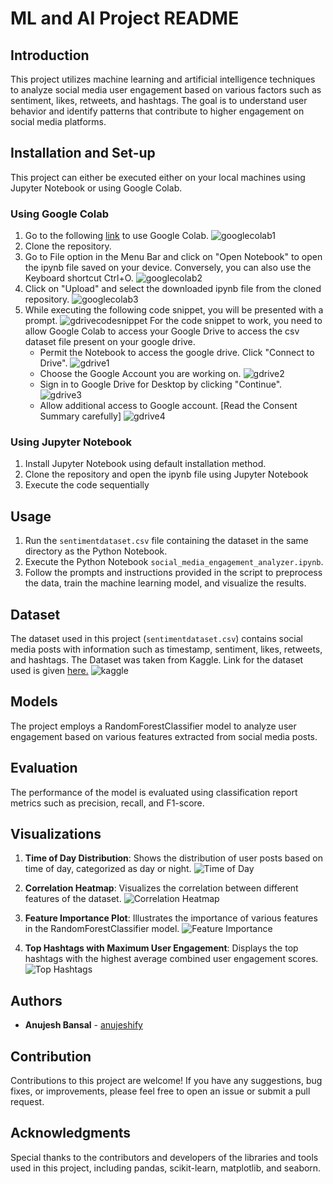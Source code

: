 # ML and AI Project README

## Introduction
This project utilizes machine learning and artificial intelligence techniques to analyze social media user engagement based on various factors such as sentiment, likes, retweets, and hashtags. The goal is to understand user behavior and identify patterns that contribute to higher engagement on social media platforms.

## Installation and Set-up
This project can either be executed either on your local machines using Jupyter Notebook or using Google Colab.

### Using Google Colab
1. Go to the following [link](https://colab.research.google.com/) to use Google Colab.
![googlecolab1](https://github.com/anujeshify/Social-Media-Engagement-Analyzer/Extras/googlecolab1.png)
2. Clone the repository.
4. Go to File option in the Menu Bar and click on "Open Notebook" to open the ipynb file saved on your device. Conversely, you can also use the Keyboard shortcut Ctrl+O.
![googlecolab2](https://github.com/anujeshify/Social-Media-Engagement-Analyzer/blob/master/Extras/googlecolab2.png)
3. Click on "Upload" and select the downloaded ipynb file from the cloned repository.
![googlecolab3](https://github.com/anujeshify/Social-Media-Engagement-Analyzer/blob/master/Extras/googlecolab3.png)
4. While executing the following code snippet, you will be presented with a prompt. 
![gdrivecodesnippet](https://github.com/anujeshify/Social-Media-Engagement-Analyzer/blob/master/Extras/gdrivecodesnippet.png)
For the code snippet to work, you need to allow Google Colab to access your Google Drive to access the csv dataset file present on your google drive.
   - Permit the Notebook to access the google drive. Click "Connect to Drive".
   ![gdrive1](https://github.com/anujeshify/Social-Media-Engagement-Analyzer/blob/master/Extras/gdrive1.png)
   - Choose the Google Account you are working on.
   ![gdrive2](https://github.com/anujeshify/Social-Media-Engagement-Analyzer/blob/master/Extras/gdrive2.png)
   - Sign in to Google Drive for Desktop by clicking "Continue".
   ![gdrive3](https://github.com/anujeshify/Social-Media-Engagement-Analyzer/blob/master/Extras/gdrive3.png)
   - Allow additional access to Google account. [Read the Consent Summary carefully]
   ![gdrive4](https://github.com/anujeshify/Social-Media-Engagement-Analyzer/blob/master/Extras/gdrive4.png)


### Using Jupyter Notebook
1. Install Jupyter Notebook using default installation method.
2. Clone the repository and open the ipynb file using Jupyter Notebook
3. Execute the code sequentially

## Usage
1. Run the `sentimentdataset.csv` file containing the dataset in the same directory as the Python Notebook.
2. Execute the Python Notebook `social_media_engagement_analyzer.ipynb`.
3. Follow the prompts and instructions provided in the script to preprocess the data, train the machine learning model, and visualize the results.

## Dataset
The dataset used in this project (`sentimentdataset.csv`) contains social media posts with information such as timestamp, sentiment, likes, retweets, and hashtags. The Dataset was taken from Kaggle. Link for the dataset used is given [here.](https://www.kaggle.com/datasets/kashishparmar02/social-media-sentiments-analysis-dataset/data)
![kaggle](kaggle.png)

## Models
The project employs a RandomForestClassifier model to analyze user engagement based on various features extracted from social media posts.

## Evaluation
The performance of the model is evaluated using classification report metrics such as precision, recall, and F1-score.

## Visualizations
1. **Time of Day Distribution**: Shows the distribution of user posts based on time of day, categorized as day or night.
![Time of Day](https://github.com/anujeshify/Social-Media-Engagement-Analyzer/blob/master/Visualization/tod.png)

2. **Correlation Heatmap**: Visualizes the correlation between different features of the dataset.
![Correlation Heatmap](https://github.com/anujeshify/Social-Media-Engagement-Analyzer/blob/master/Visualization/corr.png)

3. **Feature Importance Plot**: Illustrates the importance of various features in the RandomForestClassifier model.
![Feature Importance](https://github.com/anujeshify/Social-Media-Engagement-Analyzer/blob/master/Visualization/rfc.png)

4. **Top Hashtags with Maximum User Engagement**: Displays the top hashtags with the highest average combined user engagement scores.
![Top Hashtags](https://github.com/anujeshify/Social-Media-Engagement-Analyzer/blob/master/Visualization/tophash.png)

## Authors

* **Anujesh Bansal** - [anujeshify](https://github.com/anujeshify)

## Contribution
Contributions to this project are welcome! If you have any suggestions, bug fixes, or improvements, please feel free to open an issue or submit a pull request.

## Acknowledgments
Special thanks to the contributors and developers of the libraries and tools used in this project, including pandas, scikit-learn, matplotlib, and seaborn.
